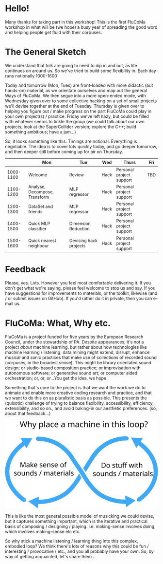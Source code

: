 # Hello!

Many thanks for taking part in this workshop! This is the first FluCoMa workshop in what will be (we hope) a busy year of spreading the good word and helping people get fluid with their corpuses. 

# The General Sketch 

We understand that folk are going to need to dip in and out, as life continues on around us. So we've tried to build some flexibility in. Each day runs notionally 1000-1600

Today and tomorrow (Mon, Tues) are front-loaded with more didactic (but hands-on) material, as we orientate ourselves and map out the general Ways of FluCoMa. We then segue into a more open-ended mode, with Wednesday given over to some collective hacking on a set of small projects we'll devise together at the end of Tuesday. Thursday is given over to helping you figure out / make progress on the part FluCoMa could play in your own project(s) / practice. Friday we've left hazy, but could be filled with whatever seems to tickle the group (we could talk about our own projects; look at the SuperCollider version; explore the C++; build something ambitious; have a jam...)

So, it looks something like this. Timings are notional. Everything is negotiable. The idea is to cover lots quickly today, and go deeper tomorrow, and then deeper still before coming up for air on Thursday.

| |Mon|Tue|Wed|Thurs|Fri|
|---|---|---|---|---|---|
|1000-1100|Welcome|Review|Hack|Personal project support|TBD|
|1100-1200|Analyse, Decompose, Transform|MLP regressor|Hack|Personal project support
|1200-1300|DataSet and friends|MLP regressor|Hack|Personal project support
|1400-1500|Quick MLP classifier|Dimension Reduction|Hack|Personal project support
|1500-1600|Quick nearest neighbour|Devising hack projects|Hack|Personal project support

# Feedback 
Please, yes. Lots. However you feel most comfortable delivering it. If you don't get what we're saying, please feel welcome to stop us and say. If you have suggestions for improvements to materials, or the toolkit, likewise (and / or submit issues on GitHub). If you'd rather do it in private, then you can e-mail us. 

# FluCoMa: What, Why etc. 

FluCoMa is a project funded for five years by the European Research Council, under the stewardship of PA. Despite appearances, it's not a project *about* machine learning, but rather about how technologies like machine learning / listening, data mining might extend, disrupt, enhance musical and sonic practices that make use of collections of recorded sound (corpuses, in the broadest sense). This might be library orientated sound design; or studio-based composition practice; or improvisation with autonomous software; or generative sound art; or computer aided orchestration; or, or, or...You get the idea, we hope.  

Something that's core to the project is that we want the work we do to animate and enable more creative coding research and practice, and that we want to do this on as pluralistic basis as possible. This presents the (quixotic) challenge of trying to balance flexibility, accessibility, efficiency, extensibility, and so on., and avoid baking-in our aesthetic preferences. (so, about that feedback...)

![](TheMusicLoop.svg)

This is like the most general possible model of musicking we could devise, but it captures something important, which is the iterative and practical basis of composing / designing / playing. i.e. making-sense involves doing, which involves making-sense etc etc. 

So why stick a machine listening / learning thing into this complex, embodied loop? We think there's lots of reasons why this could be fun / interesting / provocative / etc., and you all probably have your own. So, by way of getting acquainted, let's share them...
